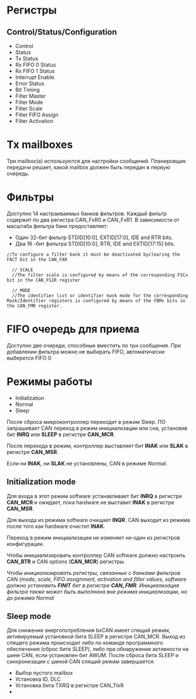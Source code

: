 
# Регистры
## Control/Status/Configuration
- Control
- Status
- Tx Status
- Rx FIFO 0 Status
- Rx FIFO 1 Status
- Interrupt Enable
- Error Status
- Bit Timing
- Filter Master
- Filter Mode
- Filter Scale
- Filter FIFO Assign
- Filter Activation
# Tx mailboxes
Три mailbox(а) используются для настройки сообщений.  Планировщик передачи решает, какой mailbox должен быть передан в первую очередь.
# Фильтры 
Доступно 14 настраиваемых банков фильтров.
Каждый фильтр содержит по два регистра CAN_FxR0 и CAN_FxR1. 
В зависимости от масштаба фильтра банк предоставляет:
- Один 32-бит фильтр STDID[10:0], EXTID[17:0], IDE and RTR bits.
- Два 16 -бит фильтра STDID[10:0], RTR, IDE and EXTID[17:15] bits.

```
//To configure a filter bank it must be deactivated byclearing the FACT bit in the CAN_FAR

  // SCALE
  //The filter scale is configured by means of the corresponding FSCx bit in the CAN_FS1R register

  // MODE
  //The identifier list or identifier mask mode for the corresponding Mask/Identifier registers is configured by means of the FBMx bits in the CAN_FMR register.
```

# FIFO очередь для приема
Доступно две очереди, способные вместить по три сообщения.
При добавлении фильтра можно не выбирать FIFO, автоматически выберется FIFO 0

# Режимы работы
- Initialization
- Normal
- Sleep

После сброса микроконтроллер переходит в режим Sleep. ПО запрашивает CAN переход в режим инициализации или сна, установив бит **INRQ** или **SLEEP** в регистре **CAN_MCR**.

После перехода в режим, контроллер выставляет бит **INAK** или **SLAK** в регистре **CAN_MSR**.

Если ни **INAK**, ни **SLAK** не установлены, CAN в режиме *Normal*.
## Initialization mode
Для входа в этот режим software устанавливает бит **INRQ** в регистре **CAN_MCR** и ожидает, пока hardware не выставит  **INAK** в регистре **CAN_MSR**.

Для выхода из режима software очищает **INQR**. CAN выходит из режима после того как hardware очистит **INAK**.

Переход в режим инициализации не изменяет ни один из регистров конфигурации.

Чтобы инициализировать контроллер CAN software должно настроить **CAN_BTR** и CAN options (**CAN_MCR**) регистры.

*Чтобы инициализировать регистры, связанные с банками фильтров CAN (mode, scale, FIFO assignment, activation and filter values, software должно установить **FINIT** бит в регистре **CAN_FMR**. Инициализация фильтра также может быть выполнена вне режима инициализации, но до режима Normal*

## Sleep mode 
Для снижения энергопотребления bxCAN имеет спящий режим, активируемый установкой бита SLEEP в регистре CAN_MCR. Выход из спящего режима происходит либо по команде программного обеспечения (сброс бита SLEEP), либо при обнаружении активности на шине CAN, если установлен бит AWUM. После сброса бита SLEEP и синхронизации с шиной CAN спящий режим завершается.

- Выбор пустого mailbox
- Установка ID, DLC
- Установка бита TXRQ в регистре CAN_TIxR
- 
